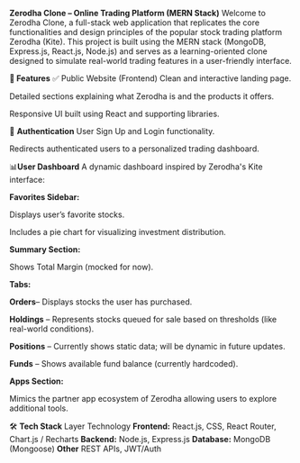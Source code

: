 **Zerodha Clone – Online Trading Platform (MERN Stack)**
Welcome to Zerodha Clone, a full-stack web application that replicates the core functionalities and design principles of the popular stock trading platform Zerodha (Kite). This project is built using the MERN stack (MongoDB, Express.js, React.js, Node.js) and serves as a learning-oriented clone designed to simulate real-world trading features in a user-friendly interface.

**🧩 Features**
✅ Public Website (Frontend)
Clean and interactive landing page.

Detailed sections explaining what Zerodha is and the products it offers.

Responsive UI built using React and supporting libraries.

🔐 **Authentication**
User Sign Up and Login functionality.

Redirects authenticated users to a personalized trading dashboard.

📊**User Dashboard**
A dynamic dashboard inspired by Zerodha's Kite interface:

**Favorites Sidebar:**

Displays user’s favorite stocks.

Includes a pie chart for visualizing investment distribution.

**Summary Section:**

Shows Total Margin (mocked for now).

**Tabs:**

**Orders**– Displays stocks the user has purchased.

**Holdings** – Represents stocks queued for sale based on thresholds (like real-world conditions).

**Positions** – Currently shows static data; will be dynamic in future updates.

**Funds** – Shows available fund balance (currently hardcoded).

**Apps Section:**

Mimics the partner app ecosystem of Zerodha allowing users to explore additional tools.

🛠️ **Tech Stack**
Layer	Technology
**Frontend:**	React.js, CSS, React Router, Chart.js / Recharts
**Backend:**	Node.js, Express.js
**Database:**	MongoDB (Mongoose)
**Other**	REST APIs, JWT/Auth 
